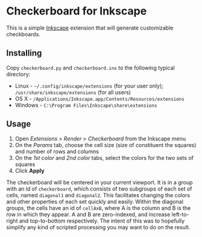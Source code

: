 # Checkerboard for Inkscape

This is a simple [Inkscape](http://inkscape.org/) extension that will generate customizable checkboards.

## Installing

Copy ```checkerboard.py``` and ```checkerboard.inx``` to the following typical directory:

- Linux - ```~/.config/inkscape/extensions``` (for your user only); ```/usr/share/inkscape/extensions``` (for all users)
- OS X - ```/Applications/Inkscape.app/Contents/Resources/extensions```
- Windows - ```C:\Program Files\Inkscape\share\extensions```

## Usage

1. Open *Extensions* > *Render* > *Checkerboard* from the Inkscape menu
2. On the *Params* tab, choose the cell size (size of constituent the squares) and number of rows and columns
3. On the *1st color* and *2nd color* tabs, select the colors for the two sets of squares
4. Click **Apply**

The checkerboard will be centered in your current viewport. It is in a group with an id of ```checkerboard```, which consists of two subgroups of each set of cells, named ```diagonal1``` and ```diagonal2```. This facilitates changing the colors and other properties of each set quickly and easily. Within the diagonal groups, the cells have an id of ```cellAxB```, where A is the column and B is the row in which they appear. A and B are zero-indexed, and increase left-to-right and top-to-bottom respectively. The intent of this was to hopefully simplify any kind of scripted processing you may want to do on the result.

